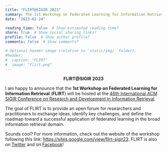 ```yaml
---
title: "FLIRT@SIGIR 2023"
summary: The 1st Workshop on Federated Learning for Information Retrieval
date: "2023-02-24"

reading_time: false  # Show estimated reading time?
share: true  # Show social sharing links?
profile: false  # Show author profile?
comments: false  # Show comments?

# Optional header image (relative to `static/img/` folder).
#header:
#  caption: "FLIRT"
#  image: "flirt.png"
---
```


<center><b>FLIRT@SIGIR 2023</b></center>

I am happy to announce that the **1st Workshop on Federated Learning for Information Retrieval** (**FLIRT**) will be hosted at the <a href="https://sigir.org/sigir2023/" target="_blank">46th International ACM SIGIR Conference on Research and Development in Information Retrieval</a>.

The goal of FLIRT is to provide an open forum for researchers and practitioners to exchange ideas, identify key challenges, and define the roadmap toward a successful application of federated learning in the broad information retrieval domain.

Sounds cool? For more information, check out the website of the workshop following this link: <a href="https://sites.google.com/view/flirt-sigir23" target="_blank">https://sites.google.com/view/flirt-sigir23</a>.
FLIRT is also on <a href="https://twitter.com/flirtsigir" target="_blank">Twitter</a> and on <a href="https://www.facebook.com/flirtworkshop" target="_blank">Facebook</a>!
